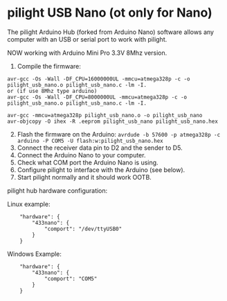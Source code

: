 # pilight USB Nano (ot only for Nano)

The pilight Arduino Hub (forked from Arduino Nano) software allows any computer with an USB or serial port to work with pilight.

NOW working with Arduino Mini Pro 3.3V 8Mhz version.

1. Compile the firmware:
```
avr-gcc -Os -Wall -DF_CPU=16000000UL -mmcu=atmega328p -c -o pilight_usb_nano.o pilight_usb_nano.c -lm -I.
or (if use 8Mhz type arduino)
avr-gcc -Os -Wall -DF_CPU=8000000UL -mmcu=atmega328p -c -o pilight_usb_nano.o pilight_usb_nano.c -lm -I.

avr-gcc -mmcu=atmega328p pilight_usb_nano.o -o pilight_usb_nano
avr-objcopy -O ihex -R .eeprom pilight_usb_nano pilight_usb_nano.hex
```
2. Flash the firmware on the Arduino:
`avrdude -b 57600 -p atmega328p -c arduino -P COM5 -U flash:w:pilight_usb_nano.hex`
3. Connect the receiver data pin to D2 and the sender to D5.
4. Connect the Arduino Nano to your computer.
5. Check what COM port the Arduino Nano is using.
6. Configure pilight to interface with the Arduino (see below).
7. Start pilight normally and it should work OOTB.

pilight hub hardware configuration:

Linux example:
```
	"hardware": {
		"433nano": {
			"comport": "/dev/ttyUSB0"
		}
	}
```
Windows Example:
```
	"hardware": {
		"433nano": {
			"comport": "COM5"
		}
	}
```
